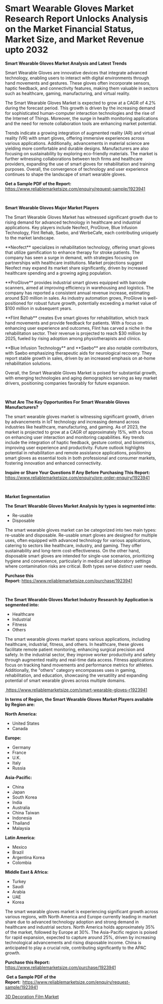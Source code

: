 <p><h1>Smart Wearable Gloves Market Research Report Unlocks Analysis on the Market Financial Status, Market Size, and Market Revenue upto 2032</h1></p><p><strong>Smart Wearable Gloves Market Analysis and Latest Trends</strong></p>
<p><p>Smart Wearable Gloves are innovative devices that integrate advanced technology, enabling users to interact with digital environments through hand movements and gestures. These gloves often incorporate sensors, haptic feedback, and connectivity features, making them valuable in sectors such as healthcare, gaming, manufacturing, and virtual reality.</p><p>The Smart Wearable Gloves Market is expected to grow at a CAGR of 4.2% during the forecast period. This growth is driven by the increasing demand for sophisticated human-computer interaction technologies and the rise of the Internet of Things. Moreover, the surge in health monitoring applications and the need for remote collaboration tools are enhancing market potential. </p><p>Trends indicate a growing integration of augmented reality (AR) and virtual reality (VR) with smart gloves, offering immersive experiences across various applications. Additionally, advancements in material science are yielding more comfortable and durable designs. Manufacturers are also focusing on sustainability by exploring eco-friendly materials. The market is further witnessing collaborations between tech firms and healthcare providers, expanding the use of smart gloves for rehabilitation and training purposes. Overall, the convergence of technology and user experience continues to shape the landscape of smart wearable gloves.</p></p>
<p><strong>Get a Sample PDF of the Report:&nbsp;</strong> <a href="https://www.reliablemarketsize.com/enquiry/request-sample/1923941?utm_campaign=3192&utm_medium=2&utm_source=Github&utm_content=ia&utm_term=28032025&utm_id=smart-wearable-gloves">https://www.reliablemarketsize.com/enquiry/request-sample/1923941</a></p>
<p>&nbsp;</p>
<p><strong>Smart Wearable Gloves Major Market Players</strong></p>
<p><p>The Smart Wearable Gloves Market has witnessed significant growth due to rising demand for advanced technology in healthcare and industrial applications. Key players include Neofect, ProGlove, Blue Infusion Technology, Flint Rehab, Saebo, and WerbeCafe, each contributing uniquely to the market landscape.</p><p>**Neofect** specializes in rehabilitation technology, offering smart gloves that utilize gamification to enhance therapy for stroke patients. The company has seen a surge in demand, with strategies focusing on partnerships with healthcare institutions. Market projections suggest Neofect may expand its market share significantly, driven by increased healthcare spending and a growing aging population.</p><p>**ProGlove** provides industrial smart gloves equipped with barcode scanners, aimed at improving efficiency in warehousing and logistics. The company has reported a consistent annual revenue increase, estimating around $20 million in sales. As industry automation grows, ProGlove is well-positioned for robust future growth, potentially exceeding a market value of $100 million in subsequent years.</p><p>**Flint Rehab** creates Eve smart gloves for rehabilitation, which track hand movements and provide feedback for patients. With a focus on enhancing user experience and outcomes, Flint has carved a niche in the rehabilitation sector. Their revenue is projected to reach $30 million by 2025, fueled by rising adoption among physiotherapists and clinics.</p><p>**Blue Infusion Technology** and **Saebo** are also notable contributors, with Saebo emphasizing therapeutic aids for neurological recovery. They report stable growth in sales, driven by an increased emphasis on at-home rehabilitation solutions.</p><p>Overall, the Smart Wearable Gloves Market is poised for substantial growth, with emerging technologies and aging demographics serving as key market drivers, positioning companies favorably for future expansion.</p></p>
<p>&nbsp;</p>
<p><strong>What Are The Key Opportunities For Smart Wearable Gloves Manufacturers?</strong></p>
<p><p>The smart wearable gloves market is witnessing significant growth, driven by advancements in IoT technology and increasing demand across industries like healthcare, manufacturing, and gaming. As of 2023, the market is projected to grow at a CAGR of approximately 15%, with a focus on enhancing user interaction and monitoring capabilities. Key trends include the integration of haptic feedback, gesture control, and biometrics, improving user experience and productivity. Future outlook highlights potential in rehabilitation and remote assistance applications, positioning smart gloves as essential tools in both professional and consumer markets, fostering innovation and enhanced connectivity.</p></p>
<p><strong>Inquire or Share Your Questions If Any Before Purchasing This Report:</strong> <a href="https://www.reliablemarketsize.com/enquiry/pre-order-enquiry/1923941?utm_campaign=3192&utm_medium=2&utm_source=Github&utm_content=ia&utm_term=28032025&utm_id=smart-wearable-gloves">https://www.reliablemarketsize.com/enquiry/pre-order-enquiry/1923941</a></p>
<p>&nbsp;</p>
<p><strong>Market Segmentation</strong></p>
<p><strong>The Smart Wearable Gloves Market Analysis by types is segmented into:</strong></p>
<p><ul><li>Re-usable</li><li>Disposable</li></ul></p>
<p><p>The smart wearable gloves market can be categorized into two main types: re-usable and disposable. Re-usable smart gloves are designed for multiple uses, often equipped with advanced technology for various applications, catering to sectors like healthcare, industry, and gaming. They offer sustainability and long-term cost-effectiveness. On the other hand, disposable smart gloves are intended for single-use scenarios, prioritizing hygiene and convenience, particularly in medical and laboratory settings where contamination risks are critical. Both types serve distinct user needs.</p></p>
<p><strong>Purchase this Report:&nbsp;</strong><a href="https://www.reliablemarketsize.com/purchase/1923941?utm_campaign=3192&utm_medium=2&utm_source=Github&utm_content=ia&utm_term=28032025&utm_id=smart-wearable-gloves">https://www.reliablemarketsize.com/purchase/1923941</a></p>
<p>&nbsp;</p>
<p><strong>The Smart Wearable Gloves Market Industry Research by Application is segmented into:</strong></p>
<p><ul><li>Healthcare</li><li>Industrial</li><li>Fitness</li><li>Others</li></ul></p>
<p><p>The smart wearable gloves market spans various applications, including healthcare, industrial, fitness, and others. In healthcare, these gloves facilitate remote patient monitoring, enhancing surgical precision and safety. In the industrial sector, they improve worker productivity and safety through augmented reality and real-time data access. Fitness applications focus on tracking hand movements and performance metrics for athletes. Additionally, the "others" category encompasses uses in gaming, rehabilitation, and education, showcasing the versatility and expanding potential of smart wearable gloves across multiple domains.</p></p>
<p><a href="https://www.reliablemarketsize.com/smart-wearable-gloves-r1923941?utm_campaign=3192&utm_medium=2&utm_source=Github&utm_content=ia&utm_term=28032025&utm_id=smart-wearable-gloves">&nbsp;https://www.reliablemarketsize.com/smart-wearable-gloves-r1923941</a></p>
<p><strong>In terms of Region, the Smart Wearable Gloves Market Players available by Region are:</strong></p>
<p>
    <p> <strong> North America: </strong>
        <ul>
            <li>United States</li>
            <li>Canada</li>
        </ul>
        </p> 
    <p> <strong> Europe: </strong>
        <ul>
            <li>Germany</li>
            <li>France</li>
            <li>U.K.</li>
            <li>Italy</li>
            <li>Russia</li>
        </ul>
        </p> 
    <p> <strong> Asia-Pacific: </strong>
        <ul>
            <li>China</li>
            <li>Japan</li>
            <li>South Korea</li>
            <li>India</li>
            <li>Australia</li>
            <li>China Taiwan</li>
            <li>Indonesia</li>
            <li>Thailand</li>
            <li>Malaysia</li>
        </ul>
        </p> 
    <p> <strong> Latin America: </strong>
        <ul>
            <li>Mexico</li>
            <li>Brazil</li>
            <li>Argentina Korea</li>
            <li>Colombia</li>
        </ul>
        </p> 
    <p> <strong> Middle East & Africa: </strong>
        <ul>
            <li>Turkey</li>
            <li>Saudi</li>
            <li>Arabia</li>
            <li>UAE</li>
            <li>Korea</li>
        </ul>
    </p>
    </p>
<p><p>The smart wearable gloves market is experiencing significant growth across various regions, with North America and Europe currently leading in market share due to advanced technology adoption and strong demand in healthcare and industrial sectors. North America holds approximately 35% of the market, followed by Europe at 30%. The Asia-Pacific region is poised for rapid expansion, expected to capture around 25%, driven by increasing technological advancements and rising disposable income. China is anticipated to play a crucial role, contributing significantly to the APAC growth.</p></p>
<p><strong>Purchase this Report: </strong><a href="https://www.reliablemarketsize.com/purchase/1923941?utm_campaign=3192&utm_medium=2&utm_source=Github&utm_content=ia&utm_term=28032025&utm_id=smart-wearable-gloves">https://www.reliablemarketsize.com/purchase/1923941</a></p>
<p>&nbsp;<strong>Get a Sample PDF of the Report:&nbsp;&nbsp;</strong><a href="https://www.reliablemarketsize.com/enquiry/request-sample/1923941?utm_campaign=3192&utm_medium=2&utm_source=Github&utm_content=ia&utm_term=28032025&utm_id=smart-wearable-gloves">https://www.reliablemarketsize.com/enquiry/request-sample/1923941</a></p>
<p><strong></strong></p>
<p><p><a href="https://github.com/lynlynyusay/Market-Research-Report-List-1/blob/main/3d-decoration-film-market.md?utm_campaign=3192&utm_medium=2&utm_source=Github&utm_content=ia&utm_term=28032025&utm_id=smart-wearable-gloves">3D Decoration Film Market</a></p></p>